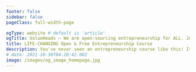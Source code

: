 ```yaml
---
footer: false
sidebar: false
pageClass: full-width-page

ogType: website # default is 'article'
ogTitle: ValueHeads – We are open-sourcing entrepreneurship for ALL. Join us!
title: LIFE-CHANGING Open & Free Entrepreneurship Course
description: You've never seen an entrepreneurship course like this! It's your manual to finding a great business idea that WILL make you money.
# date: 2021-10-30T04:20:42.00Z
image: /images/og_image_homepage.jpg
---
```


<LandingHero />

<LandingBenefits />

<LandingTrust />

<LandingJumboMsg />

<LandingSuperpowers />

<Cta01 />

<LandingTeam />

<LandingLearningOutcomes />

<LandingValue />

<LandingValueJourney />

<LandingFeatures />

<Cta02 />

<Footer />
